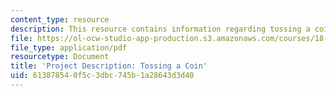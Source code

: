 ```yaml
---
content_type: resource
description: This resource contains information regarding tossing a coin.
file: https://ol-ocw-studio-app-production.s3.amazonaws.com/courses/18-821-project-laboratory-in-mathematics-spring-2013/613878540f5c3dbc745b1a28643d3d40_MIT18_821S13_pjct_tos_coin.pdf
file_type: application/pdf
resourcetype: Document
title: 'Project Description: Tossing a Coin'
uid: 61387854-0f5c-3dbc-745b-1a28643d3d40
---
```

